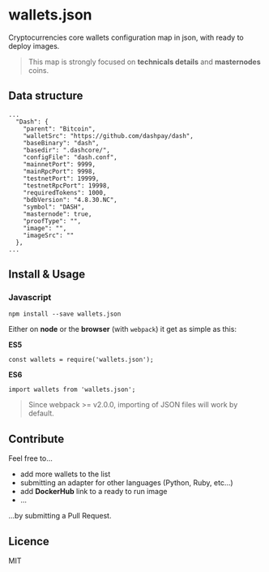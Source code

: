 # wallets.json
Cryptocurrencies core wallets configuration map in json, with ready to deploy images.

> This map is strongly focused on **technicals details** and **masternodes** coins.

## Data structure
```
...
  "Dash": {
    "parent": "Bitcoin",
    "walletSrc": "https://github.com/dashpay/dash",
    "baseBinary": "dash",
    "basedir": ".dashcore/",
    "configFile": "dash.conf",
    "mainnetPort": 9999,
    "mainRpcPort": 9998,
    "testnetPort": 19999,
    "testnetRpcPort": 19998,
    "requiredTokens": 1000,
    "bdbVersion": "4.8.30.NC",
    "symbol": "DASH",
    "masternode": true,
    "proofType": "",
    "image": "",
    "imageSrc": ""
  },
...
```

## Install & Usage

### Javascript
```
npm install --save wallets.json
```

Either on **node** or the **browser** (with `webpack`) it get as simple as this:

**ES5**
```
const wallets = require('wallets.json');
```

**ES6**
```
import wallets from 'wallets.json';
```

> Since webpack >= v2.0.0, importing of JSON files will work by default.

## Contribute

Feel free to...
* add more wallets to the list
* submitting an adapter for other languages (Python, Ruby, etc...)
* add **DockerHub** link to a ready to run image
* ...

...by submitting a Pull Request.

## Licence
MIT
